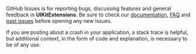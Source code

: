 GitHub Issues is for reporting bugs, discussing features and general feedback in **UIKitExtensions**. Be sure to check our [documentation](http://cocoadocs.org/docsets/UIKitExtensions), [FAQ](https://github.com/Strobocop/UIKitExtensions/wiki/FAQ) and [past issues](https://github.com/Strobocop/UIKitExtensions/issues?state=closed) before opening any new issues.

If you are posting about a crash in your application, a stack trace is helpful, but additional context, in the form of code and explanation, is necessary to be of any use.
